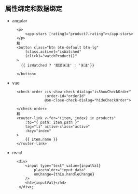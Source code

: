 
## 属性绑定和数据绑定

- angular
		
		<p>
		    <app-stars [rating]="product?.rating"></app-stars>
		</p>
		和
	    <button class="btn btn-default btn-lg"
	        [class.active]="isWatched"
	        (click)="watchProduct()"
	    >
	      {{ isWatched ? '取消关注' : '关注'}}
	    
		</button>

- vue

		<check-order :is-show-check-dialog="isShowCheckOrder"
                     :order-id="orderId"
                     @on-close-check-dialog="hideCheckOrder">

        </check-order>
		和
        <router-link v-for="(item, index) in products"
            :to="{ path: item.path }"
            tag="li" active-class="active"
            :key="index"
        >
            {{ item.name }}
        </router-link>

- react

		<div>
            <input type="text" value={inputVal} 
				placeholder="input data" 
				onChange={this.handleChange} 
			/> 
            <h4>{inputVal}</h4>
         </div>;












